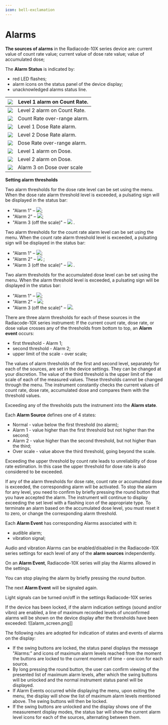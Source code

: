 ```yaml
---
icon: bell-exclamation
---
```


# Alarms

**The sources of alarms** in the Radiacode-10X series device are: current value of count rate value; current value of dose rate value; value of accumulated dose;

The **Alarm Status** is indicated by:

* red LED flashes;
* alarm icons on the status panel of the device display;
* unacknowledged alarms status line.

| ![](../.gitbook/assets/cr\_alarm\_1.png)         | Level 1 alarm on Count Rate. |
| ------------------------------------------------ | ---------------------------- |
| ![](../.gitbook/assets/cr\_alarm\_2.png)         | Level 2 alarm on Count Rate. |
| ![](../.gitbook/assets/cr\_alarm\_3.png)         | Count Rate over-range alarm. |
| ![](../.gitbook/assets/md\_alarm\_1.png)         | Level 1 Dose Rate alarm.     |
| ![](../.gitbook/assets/md\_alarm\_2.png)         | Level 2 Dose Rate alarm.     |
| ![](../.gitbook/assets/md\_alarm\_3.png)         | Dose Rate over-range alarm.  |
| ![](<../.gitbook/assets/dose\_alarm\_1 (1).png>) | Level 1 alarm on Dose.       |
| ![](../.gitbook/assets/dose\_alarm\_2.png)       | Level 2 alarm on Dose.       |
| ![](../.gitbook/assets/dose\_alarm\_3.png)       | Alarm 3 on Dose over scale   |

**Setting alarm thresholds**

Two  alarm thresholds for the dose rate level can be set using the menu. When the dose rate alarm threshold level is exceeded, a pulsating sign will be displayed in the status bar:

* "Alarm 1" – ![](<../.gitbook/assets/md\_alarm\_1 (2).png>);
* "Alarm 2" – ![](../.gitbook/assets/md\_alarm\_2.png);
* "Alarm 3 (off the scale)" – ![](../.gitbook/assets/md\_alarm\_3.png) .

Two alarm thresholds for the count rate alarm level can be set using the menu. When the count rate alarm threshold level is exceeded, a pulsating sign will be displayed in the status bar:

* "Alarm 1" – ![](<../.gitbook/assets/cr\_alarm\_1 (3).png>);
* "Alarm 2" – ![](../.gitbook/assets/cr\_alarm\_2.png) ;
* "Alarm 3 (off the scale)" – ![](../.gitbook/assets/cr\_alarm\_3.png) .

Two alarm thresholds for the accumulated dose level can be set using the menu. When the alarm threshold level is exceeded, a pulsating sign will be displayed in the status bar:

* "Alarm 1" – ![](<../.gitbook/assets/dose\_alarm\_1 (2).png>);
* "Alarm 2" – ![](../.gitbook/assets/dose\_alarm\_2.png);
* "Alarm 3 (off the scale)" – ![](../.gitbook/assets/dose\_alarm\_3.png).

There are three alarm thresholds for each of these sources in the Radiacode-10X series instrument: If the current count rate, dose rate, or dose value crosses any of the thresholds from bottom to top, an **Alarm event** occurs:

* first threshold - Alarm 1;
* second threshold - Alarm 2;
* upper limit of the scale - over scale;

The values of alarm thresholds of the first and second level, separately for each of the sources, are set in the device settings. They can be changed at your discretion. The value of the third threshold is the upper limit of the scale of each of the measured values. These thresholds cannot be changed through the menu. The instrument constantly checks the current values of count rate, dose rate, accumulated dose and compares them with the threshold values.

Exceeding any of the thresholds puts the instrument into the **Alarm state**.&#x20;

Each **Alarm Source** defines one of 4 states:

* Normal - value below the first threshold (no alarm);
* Alarm 1 - value higher than the first threshold but not higher than the second;
* Alarm 2 - value higher than the second threshold, but not higher than the third;
* Over scale - value above the third threshold, going beyond the scale.

Exceeding the upper threshold by count rate leads to unreliability of dose rate estimation. In this case the upper threshold for dose rate is also considered to be exceeded.

If any of the alarm thresholds for dose rate, count rate or accumulated dose is exceeded, the corresponding alarm will be activated. To stop the alarm for any level, you need to confirm by briefly pressing the round button that you have accepted the alarm. The instrument will continue to display exceeding the set level with a flashing icon of the appropriate type. To terminate an alarm based on the accumulated dose level, you must reset it to zero, or change the corresponding alarm threshold.

Each **Alarm Event** has corresponding Alarms associated with it:

* audible alarm;
* vibration signal;

Audio and vibration Alarms can be enabled/disabled in the Radiacode-10X series settings for each level of any of the **alarm sources** independently.

On an **Alarm Event**, Radiacode-10X series will play the Alarms allowed in the settings.

You can stop playing the alarm by briefly pressing the _round button_.

The next **Alarm Event** will be signaled again.

Light signals can be turned on/off in the settings Radiacode-10X series

If the device has been locked, if the alarm indication settings (sound and/or vibro) are enabled, a line of maximum recorded levels of unconfirmed alarms will be shown on the device display after the thresholds have been exceeded: !\[\[alarm\_screen.png]]

The following rules are adopted for indication of states and events of alarms on the display:

* If the swing buttons are locked, the status panel displays the message "Alarms:" and icons of maximum alarm levels reached from the moment the buttons are locked to the current moment of time - one icon for each source.&#x20;
* By long pressing the round button, the user can confirm viewing of the presented list of maximum alarm levels, after which the swing buttons will be unlocked and the normal instrument status panel will be displayed.
* If Alarm Events occurred while displaying the menu, upon exiting the menu, the display will show the list of maximum alarm levels mentioned above. The swing buttons will then be locked.
* If the swing buttons are unlocked and the display shows one of the measurement display modes, the status bar will show the current alarm level icons for each of the sources, alternating between them.
